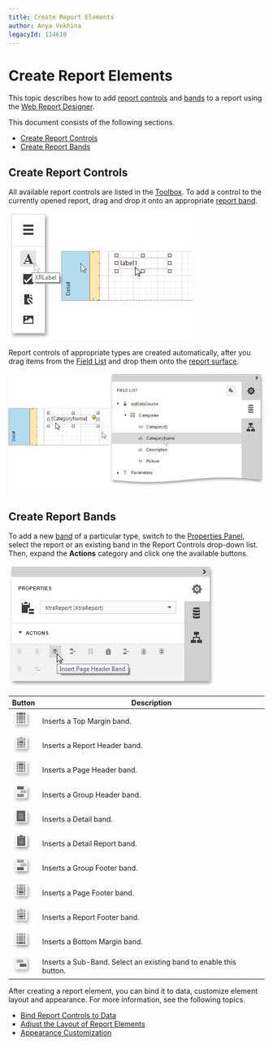 ```yaml
---
title: Create Report Elements
author: Anya Vekhina
legacyId: 114610
---
```

# Create Report Elements
This topic describes how to add [report controls](../../report-elements/report-controls.md) and [bands](../../report-elements/report-bands.md) to a report using the [Web Report Designer](../../../report-designer.md).

This document consists of the following sections.
* [Create Report Controls](#control)
* [Create Report Bands](#band)

## <a name="control"/>Create Report Controls
All available report controls are listed in the [Toolbox](../../interface-elements/toolbox.md). To add a control to the currently opened report, drag and drop it onto an appropriate [report band](../../report-elements/report-bands.md).

![eud-create-report-elements-0](../../../../images/img119246.png)

Report controls of appropriate types are created automatically, after you drag items from the [Field List](../../interface-elements/field-list.md) and drop them onto the [report surface](../../interface-elements/design-surface.md).

![eud-create-report-elements-1](../../../../images/img119247.png)

## <a name="band"/>Create Report Bands
To add a new [band](../../report-elements/report-bands.md) of a particular type, switch to the [Properties Panel](../../interface-elements/properties-panel.md), select the report or an existing band in the Report Controls drop-down list. Then, expand the **Actions** category and click one the available buttons.

![RD_Elements_ContextMenu_PageHeader](../../../../images/img119001.png)

| Button | Description |
|---|---|
| ![eud-create-report-elements-11](../../../../images/img119258.png) | Inserts a Top Margin band. |
| ![eud-create-report-elements-10](../../../../images/img119257.png) | Inserts a Report Header band. |
| ![eud-create-report-elements-8](../../../../images/img119255.png) | Inserts a Page Header band. |
| ![eud-create-report-elements-6](../../../../images/img119252.png) | Inserts a Group Header band. |
| ![eud-create-report-elements-4](../../../../images/img119250.png) | Inserts a Detail band. |
| ![eud-create-report-elements-3](../../../../images/img119249.png) | Inserts a Detail Report band. |
| ![eud-create-report-elements-5](../../../../images/img119251.png) | Inserts a Group Footer band. |
| ![eud-create-report-elements-7](../../../../images/img119254.png) | Inserts a Page Footer band. |
| ![eud-create-report-elements-9](../../../../images/img119256.png) | Inserts a Report Footer band. |
| ![eud-create-report-elements-2](../../../../images/img119248.png) | Inserts a Bottom Margin band. |
| ![eud-create-report-elements-12](../../../../images/img119260.png) | Inserts a Sub-Band. Select an existing band to enable this button. |

After creating a report element, you can bind it to data, customize element layout and appearance. For more information, see the following topics.
* [Bind Report Controls to Data](../providing-data/bind-report-controls-to-data.md)
* [Adjust the Layout of Report Elements](adjust-the-layout-of-report-elements.md)
* [Appearance Customization](../appearance-customization.md)